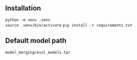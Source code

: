 ## Installation
`python -m venv .venv`  
`source .venv/bin/activate`
`pip install -r requirements.txt`


## Default model path
`model_merging/eval_models.tar`